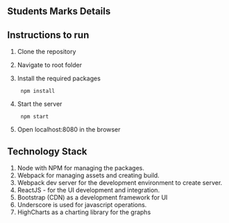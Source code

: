 ## Students Marks Details

## Instructions to run
1. Clone the repository
2. Navigate to root folder
3. Install the required packages

        npm install
4. Start the server

        npm start
5. Open localhost:8080 in the browser

## Technology Stack
1. Node with NPM for managing the packages.
2. Webpack for managing assets and creating build.
3. Webpack dev server for the development environment to create server.
4. ReactJS - for the UI development and integration.
5. Bootstrap (CDN) as a development framework for UI
6. Underscore is used for javascript operations.
7. HighCharts as a charting library for the graphs
